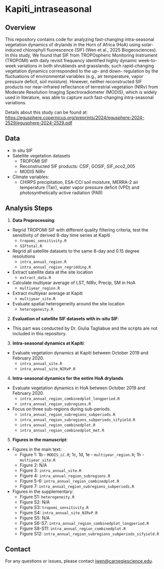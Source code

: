 # Kapiti_intraseasonal

## Overview

This repository contains code for analyzing fast-changing intra-seasonal vegetation dynamics of drylands in the Horn of Africa (HoA) using solar-induced chlorophyll fluorescence (SIF) (Wen et al., 2025 Biogeosciences). In this study, We found that SIF from TROPOspheric Monitoring Instrument (TROPOMI) with daily revisit frequency identified highly dynamic week-to-week variations in both shrublands and grasslands; such rapid-changing vegetation dynamics corresponded to the up- and down- regulation by the fluctuations of environmental variables (e.g., air temperature, vapor pressure deficit, soil moisture). However, neither reconstructed SIF products nor near-infrared 
reflectance of terrestrial vegetation (NIRv) from Moderate Resolution Imaging Spectroradiometer (MODIS), which is widely used in literature, was able to capture such fast-changing intra-seasonal variations.

Details about this study can be found at: https://egusphere.copernicus.org/preprints/2024/egusphere-2024-2529/egusphere-2024-2529.pdf

## Data
- In situ SIF
- Satellite vegetation datasets
    - TROPOMI SIF
    - Reconstructed SIF products: CSIF, GOSIF, SIF_oco2_005
    - MODIS NIRv
- Climate variables:
    - CHIRPS precipitation, ESA-CCI soil moisture, MERRA-2 air temperature (Tair), water vapor pressure deficit (VPD) and photosynthetically active radiation (PAR)
 
## Analysis Steps

1. **Data Preprocessing**:
- Regrid TROPOMI SIF with different quality filtering criteria, test the sensitivity of derived 8-day time series at Kapiti
  - `tropomi_sensitivity.R`
  - `SIFtotal.R`
- Regrid all satellite datasets to the same 8-day and 0.15 degree resolutions
    - `intra_annual_region.R`
    - `intra_annual_region_regridding.R`
- Extract satellite data at the site location
    - `extract_data.R`
- Calculate multiyear average of LST, NIRv, Precip, SM in HoA
    - `multiyear_region.R`
- Extract multiyear average at Kapiti
    - `multiyear_site.R`
- Evaluate spatial heterogeneiity around the site location
    - `heterogeneity.R`
2. **Evaluation of satellite SIF datasets with in-situ SIF**:
- This part was conducted by Dr. Giulia Tagliabue and the scripts are not included in this repository.
3. **Intra-seasonal dynamics at Kapiti**:
- Evaluate vegetation dynamics at Kapiti between October 2019 and February 2020. 
    - `intra_annual_site.R`
    - `intra_annual_site_NIRvP.R`
4. **Intra-seasonal dynamics for the entire HoA drylands**
- Evaluate vegetation dynamics in HoA between October 2019 and February 2020. 
    - `intra_annual_region_combinedplot_longperiod.R`
    - `intra_annual_region_subregions.R`
- Focus on three sub-regions during sub-periods.
    - `intra_annual_region_subregions_subperiods.R`
    - `intra_annual_region_subregions_subperiods_sifyield.R`
    - `intra_annual_region_combinedplot.R`
    - `intra_annual_region_combinedplot_met.R`
5. **Figures in the manuscript**:
- Figures in the main text:
    - Figure 1: 1b - `MODIS_LC.R`; 1c, 1d, 1e - `multiyear_region.R`; 1h - `multiyear_site.R`
    - Figure 2: N/A
    - Figure 3: `intra_annual_site.R`
    - Figure 4: `intra_annual_region_subregions.R`
    - Figure 5-6: `intra_annual_region_combinedplot.R`
    - Figure 7: `intra_annual_region_subregions_subperiods.R`
- Figures in the supplementary:
    - Figure S1: `heterogeneity.R`
    - Figure S2: N/A
    - Figure S3: `tropomi_sensitivity.R`
    - Figure S4: `intra_annual_site_NIRvP.R`
    - Figure S5: N/A
    - Figure S6-S7: `intra_annual_region_combinedplot_longperiod.R`
    - Figure S8-S11: `intra_annual_region_combinedplot.R`
    - Figure S12: `intra_annual_region_subregions_subperiods_sifyield.R`

## Contact

For any questions or issues, please contact jwen@carnegiescience.edu.
